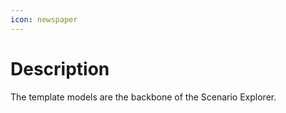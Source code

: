 ```yaml
---
icon: newspaper
---
```


# Description

The template models are the backbone of the Scenario Explorer.&#x20;
